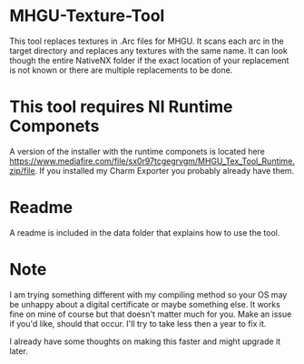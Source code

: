 # MHGU-Texture-Tool
This tool replaces textures in .Arc files for MHGU. It scans each arc in the target directory and replaces any textures with the same name. It can look though the entire NativeNX folder if the exact location of your replacement is not known or there are multiple replacements to be done.

# This tool requires NI Runtime Componets 
A version of the installer with the runtime componets is located here https://www.mediafire.com/file/sx0r97tcgegrvgm/MHGU_Tex_Tool_Runtime.zip/file. If you installed my Charm Exporter you probably already have them. 

# Readme
A readme is included in the data folder that explains how to use the tool.

# Note
I am trying something different with my compiling method so your OS may be unhappy about a digital certificate or maybe something else. It works fine on mine of course but that doesn't matter much for you. Make an issue if you'd like, should that occur. I'll try to take less then a year to fix it.

I already have some thoughts on making this faster and might upgrade it later.
